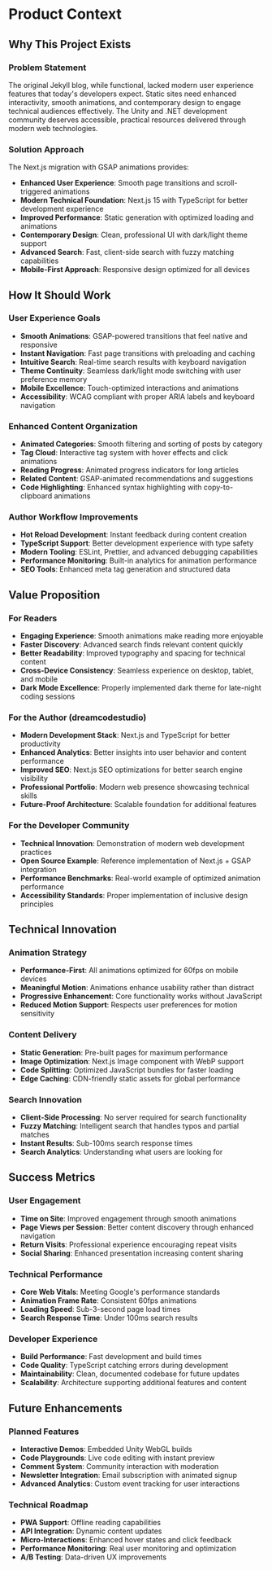 # Product Context

## Why This Project Exists

### Problem Statement
The original Jekyll blog, while functional, lacked modern user experience features that today's developers expect. Static sites need enhanced interactivity, smooth animations, and contemporary design to engage technical audiences effectively. The Unity and .NET development community deserves accessible, practical resources delivered through modern web technologies.

### Solution Approach
The Next.js migration with GSAP animations provides:
- **Enhanced User Experience**: Smooth page transitions and scroll-triggered animations
- **Modern Technical Foundation**: Next.js 15 with TypeScript for better development experience
- **Improved Performance**: Static generation with optimized loading and animations
- **Contemporary Design**: Clean, professional UI with dark/light theme support
- **Advanced Search**: Fast, client-side search with fuzzy matching capabilities
- **Mobile-First Approach**: Responsive design optimized for all devices

## How It Should Work

### User Experience Goals
- **Smooth Animations**: GSAP-powered transitions that feel native and responsive
- **Instant Navigation**: Fast page transitions with preloading and caching
- **Intuitive Search**: Real-time search results with keyboard navigation
- **Theme Continuity**: Seamless dark/light mode switching with user preference memory
- **Mobile Excellence**: Touch-optimized interactions and animations
- **Accessibility**: WCAG compliant with proper ARIA labels and keyboard navigation

### Enhanced Content Organization
- **Animated Categories**: Smooth filtering and sorting of posts by category
- **Tag Cloud**: Interactive tag system with hover effects and click animations
- **Reading Progress**: Animated progress indicators for long articles
- **Related Content**: GSAP-animated recommendations and suggestions
- **Code Highlighting**: Enhanced syntax highlighting with copy-to-clipboard animations

### Author Workflow Improvements
- **Hot Reload Development**: Instant feedback during content creation
- **TypeScript Support**: Better development experience with type safety
- **Modern Tooling**: ESLint, Prettier, and advanced debugging capabilities
- **Performance Monitoring**: Built-in analytics for animation performance
- **SEO Tools**: Enhanced meta tag generation and structured data

## Value Proposition

### For Readers
- **Engaging Experience**: Smooth animations make reading more enjoyable
- **Faster Discovery**: Advanced search finds relevant content quickly
- **Better Readability**: Improved typography and spacing for technical content
- **Cross-Device Consistency**: Seamless experience on desktop, tablet, and mobile
- **Dark Mode Excellence**: Properly implemented dark theme for late-night coding sessions

### For the Author (dreamcodestudio)
- **Modern Development Stack**: Next.js and TypeScript for better productivity
- **Enhanced Analytics**: Better insights into user behavior and content performance
- **Improved SEO**: Next.js SEO optimizations for better search engine visibility
- **Professional Portfolio**: Modern web presence showcasing technical skills
- **Future-Proof Architecture**: Scalable foundation for additional features

### For the Developer Community
- **Technical Innovation**: Demonstration of modern web development practices
- **Open Source Example**: Reference implementation of Next.js + GSAP integration
- **Performance Benchmarks**: Real-world example of optimized animation performance
- **Accessibility Standards**: Proper implementation of inclusive design principles

## Technical Innovation

### Animation Strategy
- **Performance-First**: All animations optimized for 60fps on mobile devices
- **Meaningful Motion**: Animations enhance usability rather than distract
- **Progressive Enhancement**: Core functionality works without JavaScript
- **Reduced Motion Support**: Respects user preferences for motion sensitivity

### Content Delivery
- **Static Generation**: Pre-built pages for maximum performance
- **Image Optimization**: Next.js Image component with WebP support
- **Code Splitting**: Optimized JavaScript bundles for faster loading
- **Edge Caching**: CDN-friendly static assets for global performance

### Search Innovation
- **Client-Side Processing**: No server required for search functionality
- **Fuzzy Matching**: Intelligent search that handles typos and partial matches
- **Instant Results**: Sub-100ms search response times
- **Search Analytics**: Understanding what users are looking for

## Success Metrics

### User Engagement
- **Time on Site**: Improved engagement through smooth animations
- **Page Views per Session**: Better content discovery through enhanced navigation
- **Return Visits**: Professional experience encouraging repeat visits
- **Social Sharing**: Enhanced presentation increasing content sharing

### Technical Performance
- **Core Web Vitals**: Meeting Google's performance standards
- **Animation Frame Rate**: Consistent 60fps animations
- **Loading Speed**: Sub-3-second page load times
- **Search Response Time**: Under 100ms search results

### Developer Experience
- **Build Performance**: Fast development and build times
- **Code Quality**: TypeScript catching errors during development
- **Maintainability**: Clean, documented codebase for future updates
- **Scalability**: Architecture supporting additional features and content

## Future Enhancements

### Planned Features
- **Interactive Demos**: Embedded Unity WebGL builds
- **Code Playgrounds**: Live code editing with instant preview
- **Comment System**: Community interaction with moderation
- **Newsletter Integration**: Email subscription with animated signup
- **Advanced Analytics**: Custom event tracking for user interactions

### Technical Roadmap
- **PWA Support**: Offline reading capabilities
- **API Integration**: Dynamic content updates
- **Micro-Interactions**: Enhanced hover states and click feedback
- **Performance Monitoring**: Real user monitoring and optimization
- **A/B Testing**: Data-driven UX improvements 